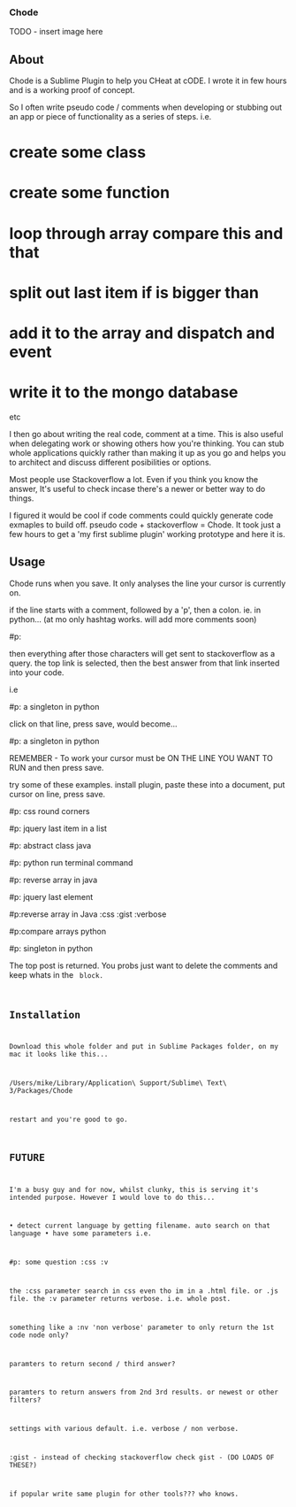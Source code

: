 ### Chode
TODO - insert image here

## About

Chode is a Sublime Plugin to help you CHeat at cODE. I wrote it in few hours and is a working proof of concept.


So I often write pseudo code / comments when developing or stubbing out an app or piece of functionality as a series of steps. i.e.


# create some class

# create some function

# loop through array compare this and that

# split out last item if is bigger than

# add it to the array and dispatch and event

# write it to the mongo database

etc


I then go about writing the real code, comment at a time. This is also useful when delegating work or showing others how you're thinking. You can stub whole applications quickly rather than making it up as you go and helps you to architect and discuss different posibilities or options.


Most people use Stackoverflow a lot. Even if you think you know the answer, It's useful to check incase there's a newer or better way to do things.


I figured it would be cool if code comments could quickly generate code exmaples to build off. pseudo code + stackoverflow = Chode. It took just a few hours to get a 'my first sublime plugin' working prototype and here it is.



## Usage

Chode runs when you save. It only analyses the line your cursor is currently on.

if the line starts with a comment, followed by a 'p', then a colon. ie. in python... (at mo only hashtag works. will add more comments soon)


#p:


then everything after those characters will get sent to stackoverflow as a query. the top link is selected, then the best answer from that link inserted into your code.


i.e

#p: a singleton in python


click on that line, press save, would become...


#p: a singleton in python
<TOP ANSWER FROM STACK OVERFLOW GETS INSERTED HERE>


REMEMBER - To work your cursor must be ON THE LINE YOU WANT TO RUN and then press save.

try some of these examples. install plugin, paste these into a document, put cursor on line, press save.


#p: css round corners

#p: jquery last item in a list

#p: abstract class java

#p: python run terminal command

#p: reverse array in java

#p: jquery last element

#p:reverse array in Java :css :gist :verbose

#p:compare arrays python

#p: singleton in python



The top post is returned. You probs just want to delete the comments and keep whats in the <code> block.



## Installation
Download this whole folder and put in Sublime Packages folder, on my mac it looks like this...


/Users/mike/Library/Application\ Support/Sublime\ Text\ 3/Packages/Chode


restart and you're good to go.






## FUTURE

I'm a busy guy and for now, whilst clunky, this is serving it's intended purpose. However I would love to do this...

• detect current language by getting filename. auto search on that language
• have some parameters i.e.

#p: some question :css :v

the :css parameter search in css even tho im in a .html file. or .js file.
the :v parameter returns verbose. i.e. whole post.

something like a :nv 'non verbose' parameter to only return the 1st code node only?

paramters to return second / third answer?

paramters to return answers from 2nd 3rd results. or newest or other filters?

settings with various default. i.e. verbose / non verbose. 

:gist - instead of checking stackoverflow check gist - (DO LOADS OF THESE?)


if popular write same plugin for other tools??? who knows.


